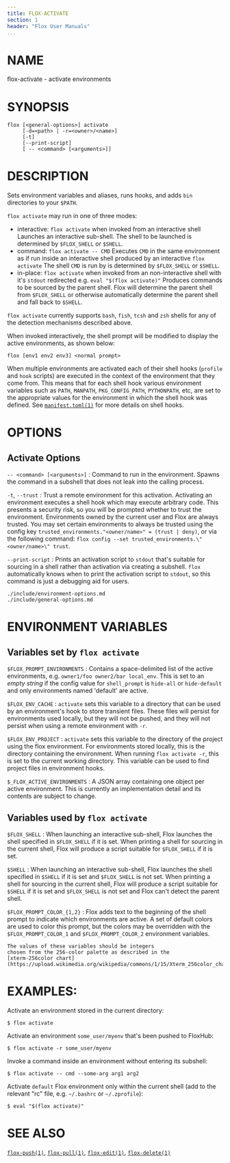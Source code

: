```yaml
---
title: FLOX-ACTIVATE
section: 1
header: "Flox User Manuals"
...
```


# NAME

flox-activate - activate environments

# SYNOPSIS

```
flox [<general-options>] activate
     [-d=<path> | -r=<owner>/<name>]
     [-t]
     [--print-script]
     [ -- <command> [<arguments>]]
```

# DESCRIPTION

Sets environment variables and aliases, runs hooks,
and adds `bin` directories to your `$PATH`.

`flox activate` may run in one of three modes:

* interactive: `flox activate` when invoked from an interactive shell
  Launches an interactive sub-shell.
  The shell to be launched is determined by `$FLOX_SHELL` or `$SHELL`.
* command: `flox activate -- CMD`
  Executes `CMD` in the same environment as if run inside an interactive shell
  produced by an interactive `flox activate`
  The shell `CMD` is run by is determined by `$FLOX_SHELL` or `$SHELL`.
* in-place: `flox activate` when invoked from an non-interactive shell
  with it's `stdout` redirected e.g. `eval "$(flox activate)"`
  Produces commands to be sourced by the parent shell.
  Flox will determine the parent shell from `$FLOX_SHELL` or otherwise
  automatically determine the parent shell and fall back to `$SHELL`.

`flox activate` currently supports `bash`, `fish`, `tcsh` and `zsh` shells
for any of the detection mechanisms described above.

When invoked interactively,
the shell prompt will be modified to display the active environments,
as shown below:
```
flox [env1 env2 env3] <normal prompt>
```

When multiple environments are activated each of their shell hooks
(`profile` and `hook` scripts)
are executed in the context of the environment that they come from.
This means that for each shell hook various environment variables such as
`PATH`, `MANPATH`, `PKG_CONFIG_PATH`, `PYTHONPATH`, etc,
are set to the appropriate values for the environment in which the shell
hook was defined.
See [`manifest.toml(1)`](./manifest.toml.md) for more details on shell hooks.

# OPTIONS

## Activate Options

`-- <command> [<arguments>]`
:   Command to run in the environment.
    Spawns the command in a subshell that does not leak into the calling
    process.

`-t`, `--trust`
:   Trust a remote environment for this activation.
    Activating an environment executes a shell hook which may execute arbitrary
    code.
    This presents a security risk,
    so you will be prompted whether to trust the environment.
    Environments owned by the current user and Flox are always trusted.
    You may set certain environments to always be trusted using the config key
    `trusted_environments."<owner/name>" = (trust | deny)`,
    or via the following command:
    `flox config --set trusted_environments.\"<owner/name>\" trust`.

`--print-script`
:  Prints an activation script to `stdout` that's suitable for sourcing in
   a shell rather than activation via creating a subshell.
   `flox` automatically knows when to print the activation script to `stdout`,
   so this command is just a debugging aid for users.

```{.include}
./include/environment-options.md
./include/general-options.md
```

# ENVIRONMENT VARIABLES

## Variables set by `flox activate`

`$FLOX_PROMPT_ENVIRONMENTS`
:   Contains a space-delimited list of the active environments,
    e.g. `owner1/foo owner2/bar local_env`.
    This is set to an _empty string_ if the config value for `shell_prompt`
    is `hide-all` or `hide-default` and only environments named 'default'
    are active.

`$FLOX_ENV_CACHE`
:   `activate` sets this variable to a directory that can be used by an
    environment's hook to store transient files.
    These files will persist for environments used locally,
    but they will not be pushed,
    and they will not persist when using a remote environment with `-r`.

`$FLOX_ENV_PROJECT`
:   `activate` sets this variable to the directory of the project using the flox
    environment.
    For environments stored locally, this is the directory containing the
    environment.
    When running `flox activate -r`, this is set to the current working
    directory.
    This variable can be used to find project files in environment hooks.

`$_FLOX_ACTIVE_ENVIRONMENTS`
:   A JSON array containing one object per active environment.
    This is currently an implementation detail
    and its contents are subject to change.

## Variables used by `flox activate`

`$FLOX_SHELL`
:  When launching an interactive sub-shell, Flox launches the shell specified in
   `$FLOX_SHELL` if it is set.
   When printing a shell for sourcing in the current shell,
   Flox will produce a script suitable for `$FLOX_SHELL` if it is set.

`$SHELL`
:  When launching an interactive sub-shell, Flox launches the shell specified in
   `$SHELL` if it is set and `$FLOX_SHELL` is not set.
   When printing a shell for sourcing in the current shell,
   Flox will produce a script suitable for `$SHELL` if it is set
   and `$FLOX_SHELL` is not set and Flox can't detect the parent shell.

`$FLOX_PROMPT_COLOR_{1,2}`
:   Flox adds text to the beginning of the shell prompt to indicate which
    environments are active.
    A set of default colors are used to color this prompt,
    but the colors may be overridden with the `$FLOX_PROMPT_COLOR_1` and
    `$FLOX_PROMPT_COLOR_2` environment variables.

    The values of these variables should be integers
    chosen from the 256-color palette as described in the
    [xterm-256color chart](https://upload.wikimedia.org/wikipedia/commons/1/15/Xterm_256color_chart.svg).

# EXAMPLES:

Activate an environment stored in the current directory:

```
$ flox activate
```

Activate an environment `some_user/myenv` that's been pushed to FloxHub:

```
$ flox activate -r some_user/myenv
```

Invoke a command inside an environment without entering its subshell:

```
$ flox activate -- cmd --some-arg arg1 arg2
```

Activate `default` Flox environment only within the current shell
(add to the relevant "rc" file, e.g. `~/.bashrc` or `~/.zprofile`):

```
$ eval "$(flox activate)"
```

# SEE ALSO
[`flox-push(1)`](./flox-push.md),
[`flox-pull(1)`](./flox-pull.md),
[`flox-edit(1)`](./flox-edit.md),
[`flox-delete(1)`](./flox-delete.md)
